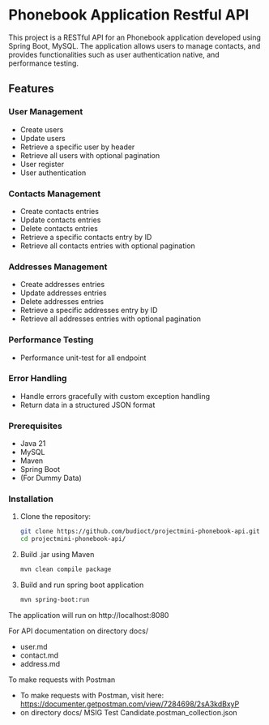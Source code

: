# Phonebook Application Restful API

This project is a RESTful API for an Phonebook application developed using Spring Boot, MySQL. The application allows users to manage contacts, and provides functionalities such as user authentication native, and performance testing.

## Features

### User Management
- Create users
- Update users
- Retrieve a specific user by header
- Retrieve all users with optional pagination
- User register
- User authentication

### Contacts Management
- Create contacts entries
- Update contacts entries
- Delete contacts entries
- Retrieve a specific contacts entry by ID
- Retrieve all contacts entries with optional pagination

### Addresses Management
- Create addresses entries
- Update addresses entries
- Delete addresses entries
- Retrieve a specific addresses entry by ID
- Retrieve all addresses entries with optional pagination

### Performance Testing
- Performance unit-test for all endpoint

### Error Handling
- Handle errors gracefully with custom exception handling
- Return data in a structured JSON format

### Prerequisites

- Java 21
- MySQL
- Maven
- Spring Boot
- (For Dummy Data)

### Installation

1. Clone the repository:
   ```bash
   git clone https://github.com/budioct/projectmini-phonebook-api.git
   cd projectmini-phonebook-api/
   ```

2. Build .jar using Maven
   ```bash
   mvn clean compile package
   ```

3. Build and run spring boot application
   ```bash
   mvn spring-boot:run
   ```

The application will run on http://localhost:8080

For API documentation on directory docs/
- user.md
- contact.md
- address.md

To make requests with Postman 
- To make requests with Postman, visit here: https://documenter.getpostman.com/view/7284698/2sA3kdBxyP
- on directory docs/ MSIG Test Candidate.postman_collection.json
